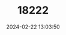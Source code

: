 ---
title: "18222"
category: "Procambarus escambiensis"
draft: false
date: 2024-02-22 13:03:50
languages:
  English: ["Escambia Crayfish"]
---